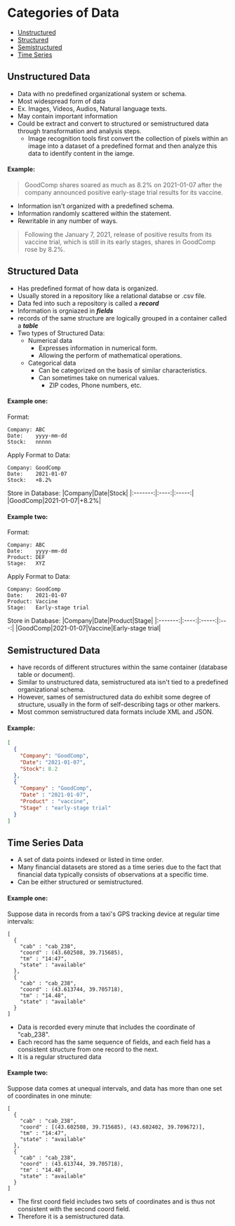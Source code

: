 # Categories of Data

- [Unstructured](#unstructured-data)
- [Structured](#structured-data)
- [Semistructured](#semistructured-data)
- [Time Series](#time-series-data)

## Unstructured Data

- Data with no predefined organizational system or schema.
- Most widespread form of data
- Ex. Images, Videos, Audios, Natural language texts.
- May contain important information
- Could be extract and convert to structured or semistructured data through transformation and analysis steps.
  - Image recognition tools first convert the collection of pixels within an image into a dataset of a predefined format and then analyze this data to identify content in the iamge.

#### Example:

> GoodComp shares soared as much as 8.2% on 2021-01-07 after the company announced positive early-stage trial results for its vaccine.


- Information isn't organized with a predefined schema.
- Information randomly scattered within the statement.
- Rewritable in any number of ways.


> Following the January 7, 2021, release of positive results from its vaccine trial, which is still in its early stages, shares in GoodComp rose by 8.2%.


## Structured Data

- Has predefined format of how data is organized.
- Usually stored in a repository like a relational databse or .csv file.
- Data fed into such a repository is called a ***record***
- Information is orgniazed in ***fields***
- records of the same structure are logically grouped in a container called a ***table***
- Two types of Structured Data:
  - Numerical data
    - Expresses information in numerical form.
    - Allowing the perform of mathematical operations.
  - Categorical data
    - Can be categorized on the basis of similar characteristics.
    - Can sometimes take on numerical values.
      - ZIP codes, Phone numbers, etc.

#### Example one:

Format:
```
Company: ABC
Date: 	 yyyy-mm-dd
Stock: 	 nnnnn
```
Apply Format to Data:
```
Company: GoodComp
Date: 	 2021-01-07
Stock: 	 +8.2%
```
Store in Database: 
|Company|Date|Stock|
|:-------:|:----:|:-----:|
|GoodComp|2021-01-07|+8.2%|

#### Example two:

Format:
```
Company: ABC
Date: 	 yyyy-mm-dd
Product: DEF
Stage:   XYZ
```
Apply Format to Data:
```
Company: GoodComp
Date: 	 2021-01-07
Product: Vaccine
Stage:   Early-stage trial
```
Store in Database: 
|Company|Date|Product|Stage|
|:-------:|:----:|:-----:|:---:|
|GoodComp|2021-01-07|Vaccine|Early-stage trial|


## Semistructured Data

- have records of different structures within the same container (database table or document).
- Similar to unstructured data, semistructured ata isn't tied to a predefined organizational schema.
- However, sames of semistructured data do exhibit some degree of structure, usually in the form of self-describing tags or other markers.
- Most common semistructured data formats include XML and JSON.

#### Example:

``` JSON
[
  {
    "Company": "GoodComp",
    "Date": "2021-01-07",
    "Stock": 8.2
  },
  {
    "Company" : "GoodComp",
    "Date" : "2021-01-07",
    "Product" : "vaccine",
    "Stage" : "early-stage trial"
  }
]
```

## Time Series Data

- A set of data points indexed or listed in time order.
- Many financial datasets are stored as a time series due to the fact that financial data typically consists of observations at a specific time.
- Can be either structured or semistructured.

#### Example one:
Suppose data in records from a taxi's GPS tracking device at regular time intervals:
```
[
  {
    "cab" : "cab_238",
    "coord" : (43.602508, 39.715685),
    "tm" : "14:47",
    "state" : "available"
  },
  {
    "cab" : "cab_238",
    "coord" : (43.613744, 39.705718),
    "tm" : "14.48",
    "state" : "available"
  }
]
```
- Data is recorded every minute that includes the coordinate of "cab_238".
- Each record has the same sequence of fields, and each field has a consistent structure from one record to the next.
- It is a regular structured data

#### Example two:
Suppose data comes at unequal intervals, and data has more than one set of coordinates in one minute:

```
[
  {
    "cab" : "cab_238",
    "coord" : [(43.602508, 39.715685), (43.602402, 39.709672)],
    "tm" : "14:47",
    "state" : "available"
  },
  {
    "cab" : "cab_238",
    "coord" : (43.613744, 39.705718),
    "tm" : "14.48",
    "state" : "available"
  }
]
```
- The first coord field includes two sets of coordinates and is thus not consistent with the second coord field.
- Therefore it is a semistructured data.

